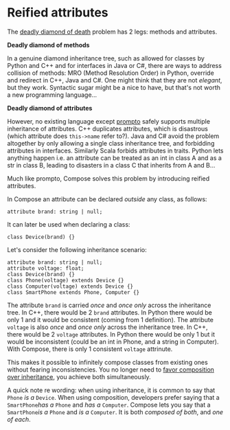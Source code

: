 # Reified attributes

The [deadly diamond of death](https://en.wikipedia.org/wiki/Multiple_inheritance#The_diamond_problem) problem has 2 legs: methods and attributes.

**Deadly diamond of methods**

In a genuine diamond inheritance tree, such as allowed for classes by Python and C++ and for interfaces in Java or C#, there are ways to address collision of methods: MRO (Method Resolution Order) in Python, override and redirect in C++, Java and C#. One might think that they are not _elegant_, but they work. Syntactic sugar might be a nice to have, but that's not worth a new programming language...

**Deadly diamond of attributes**

However, no existing language except [prompto](https://prompto.org/reference) safely supports multiple inheritance of attributes. C++ duplicates attributes, which is disastrous (which attribute does ```this->name``` refer to?). Java and C# avoid the problem altogether by only allowing a single class inheritance tree, and forbidding attributes in interfaces. Similarly Scala forbids attributes in traits. Python lets anything happen i.e. an attribute can be treated as an int in class A and as a str in class B, leading to disasters in a class C that inherits from A and B...

Much like prompto, Compose solves this problem by introducing reified attributes.

In Compose an attribute can be declared _outside_ any class, as follows:

```
attribute brand: string | null;
```

It can later be used when declaring a class:

```
class Device(brand) {}
```

Let's consider the following inheritance scenario:

```
attribute brand: string | null;
attribute voltage: float;
class Device(brand) {}
class Phone(voltage) extends Device {}
class Computer(voltage) extends Device {}
class SmartPhone extends Phone, Computer {}
```

The attribute `brand` is carried _once_ and _once only_ across the inheritance tree. In C++, there would be 2 `brand` attributes. In Python there would be only 1 and it would be consistent (coming from 1 definition).
The attribute `voltage` is also _once_ and _once only_ across the inheritance tree. In C++, there would be 2 `voltage` attributes. In Python there would be only 1 but it would be inconsistent (could be an int in Phone, and a string in Computer).
With Compose, there is only 1 consistent `voltage` attrinute.

This makes it possible to infinitely compose classes from existing ones without fearing inconsistencies. You no longer need to [favor composition over inheritance](https://en.wikipedia.org/wiki/Composition_over_inheritance), you achieve both simultaneously.

A quick note re wording: when using inheritance, it is common to say that `Phone` _is a_ `Device`. When using composition, developers prefer saying that a `SmartPhone`_has a_ `Phone` and _has a_ `Computer`. Compose lets you say that a `SmartPhone`_is a_ `Phone` and _is a_ `Computer`. It is both _composed of both_, and _one of each_.   






